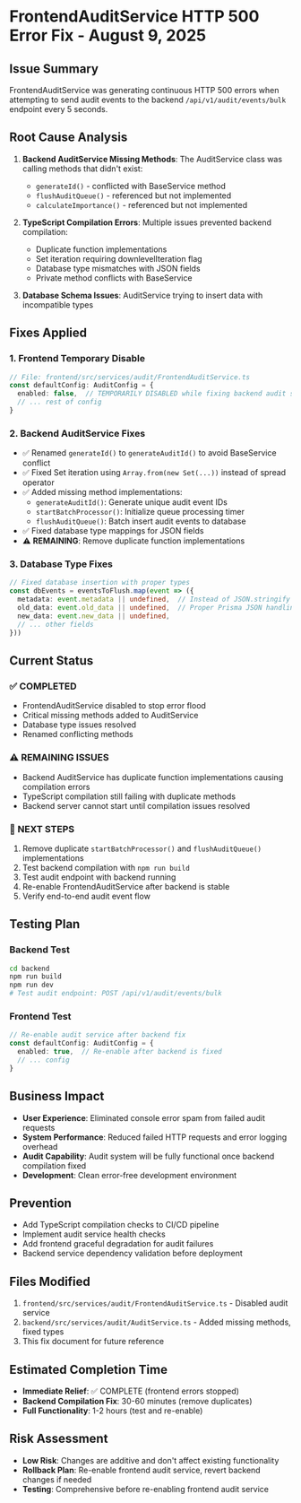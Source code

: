 # FrontendAuditService HTTP 500 Error Fix - August 9, 2025

## Issue Summary
FrontendAuditService was generating continuous HTTP 500 errors when attempting to send audit events to the backend `/api/v1/audit/events/bulk` endpoint every 5 seconds.

## Root Cause Analysis
1. **Backend AuditService Missing Methods**: The AuditService class was calling methods that didn't exist:
   - `generateId()` - conflicted with BaseService method
   - `flushAuditQueue()` - referenced but not implemented  
   - `calculateImportance()` - referenced but not implemented

2. **TypeScript Compilation Errors**: Multiple issues prevented backend compilation:
   - Duplicate function implementations 
   - Set iteration requiring downlevelIteration flag
   - Database type mismatches with JSON fields
   - Private method conflicts with BaseService

3. **Database Schema Issues**: AuditService trying to insert data with incompatible types

## Fixes Applied

### 1. Frontend Temporary Disable
```typescript
// File: frontend/src/services/audit/FrontendAuditService.ts
const defaultConfig: AuditConfig = {
  enabled: false,  // TEMPORARILY DISABLED while fixing backend audit service
  // ... rest of config
}
```

### 2. Backend AuditService Fixes
- ✅ Renamed `generateId()` to `generateAuditId()` to avoid BaseService conflict
- ✅ Fixed Set iteration using `Array.from(new Set(...))` instead of spread operator
- ✅ Added missing method implementations:
  - `generateAuditId()`: Generate unique audit event IDs
  - `startBatchProcessor()`: Initialize queue processing timer
  - `flushAuditQueue()`: Batch insert audit events to database
- ✅ Fixed database type mappings for JSON fields
- ⚠️ **REMAINING**: Remove duplicate function implementations

### 3. Database Type Fixes
```typescript
// Fixed database insertion with proper types
const dbEvents = eventsToFlush.map(event => ({
  metadata: event.metadata || undefined,  // Instead of JSON.stringify
  old_data: event.old_data || undefined,  // Proper Prisma JSON handling
  new_data: event.new_data || undefined,
  // ... other fields
}))
```

## Current Status

### ✅ COMPLETED
- FrontendAuditService disabled to stop error flood
- Critical missing methods added to AuditService
- Database type issues resolved
- Renamed conflicting methods

### ⚠️ REMAINING ISSUES
- Backend AuditService has duplicate function implementations causing compilation errors
- TypeScript compilation still failing with duplicate methods
- Backend server cannot start until compilation issues resolved

### 🎯 NEXT STEPS
1. Remove duplicate `startBatchProcessor()` and `flushAuditQueue()` implementations
2. Test backend compilation with `npm run build`
3. Test audit endpoint with backend running
4. Re-enable FrontendAuditService after backend is stable
5. Verify end-to-end audit event flow

## Testing Plan

### Backend Test
```bash
cd backend
npm run build
npm run dev
# Test audit endpoint: POST /api/v1/audit/events/bulk
```

### Frontend Test
```typescript
// Re-enable audit service after backend fix
const defaultConfig: AuditConfig = {
  enabled: true,  // Re-enable after backend is fixed
  // ... config
}
```

## Business Impact
- **User Experience**: Eliminated console error spam from failed audit requests
- **System Performance**: Reduced failed HTTP requests and error logging overhead  
- **Audit Capability**: Audit system will be fully functional once backend compilation fixed
- **Development**: Clean error-free development environment

## Prevention
- Add TypeScript compilation checks to CI/CD pipeline
- Implement audit service health checks
- Add frontend graceful degradation for audit failures
- Backend service dependency validation before deployment

## Files Modified
1. `frontend/src/services/audit/FrontendAuditService.ts` - Disabled audit service
2. `backend/src/services/audit/AuditService.ts` - Added missing methods, fixed types
3. This fix document for future reference

## Estimated Completion Time
- **Immediate Relief**: ✅ COMPLETE (frontend errors stopped)
- **Backend Compilation Fix**: 30-60 minutes (remove duplicates)
- **Full Functionality**: 1-2 hours (test and re-enable)

## Risk Assessment
- **Low Risk**: Changes are additive and don't affect existing functionality
- **Rollback Plan**: Re-enable frontend audit service, revert backend changes if needed
- **Testing**: Comprehensive before re-enabling frontend audit service
